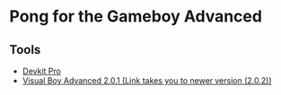 # Pong for the Gameboy Advanced

## Tools

- [Devkit Pro](https://devkitpro.org/)
- [Visual Boy Advanced 2.0.1 (Link takes you to newer version (2.0.2))](https://www.emulatorgames.net/emulators/gameboy-advance/visualboyadvance-m-64-bit-2-0-2/)
